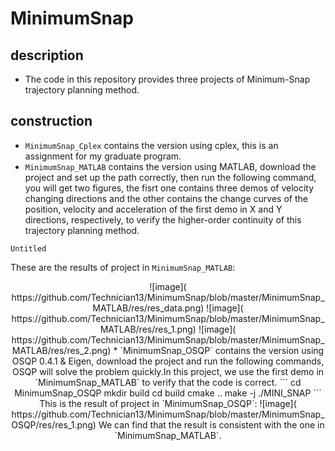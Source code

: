 # MinimumSnap
## description    
* The code in this repository provides three projects of Minimum-Snap trajectory planning method.       
## construction
* `MinimumSnap_Cplex` contains the version using cplex, this is an assignment for my graduate program.
* `MinimumSnap_MATLAB` contains the version using MATLAB, download the project and set up the path correctly, then run the following command, you will get two figures, the fisrt one
contains three demos of velocity changing directions and the other contains the change curves of the position, velocity and acceleration of the first demo in X and Y directions, respectively, 
to verify the higher-order continuity of this trajectory planning method.
```
Untitled
```
These are the results of project in `MinimumSnap_MATLAB`:         
<div align=center>![image]( https://github.com/Technician13/MinimumSnap/blob/master/MinimumSnap_MATLAB/res/res_data.png)     
![image]( https://github.com/Technician13/MinimumSnap/blob/master/MinimumSnap_MATLAB/res/res_1.png)          
![image]( https://github.com/Technician13/MinimumSnap/blob/master/MinimumSnap_MATLAB/res/res_2.png)      
* `MinimumSnap_OSQP` contains the version using OSQP 0.4.1 & Eigen, download the project and run the following commands, OSQP will solve the problem quickly.In this project, we use the first demo in 
`MinimumSnap_MATLAB` to verify that the code is correct.
```
cd MinimumSnap_OSQP
mkdir build
cd build
cmake ..
make -j
./MINI_SNAP
```
This is the result of project in `MinimumSnap_OSQP`:           
![image]( https://github.com/Technician13/MinimumSnap/blob/master/MinimumSnap_OSQP/res/res_1.png)              
We can  find that the result is consistent with the one in `MinimumSnap_MATLAB`.
